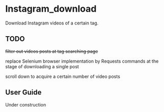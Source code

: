 # Instagram_download
Download Instagram videos of a certain tag.

## TODO

~~filter out videos posts at tag searching page~~

replace Selenium browser implementation by Requests commands at the stage of downloading a single post  

scroll down to acquire a certain number of video posts

## User Guide

Under construction